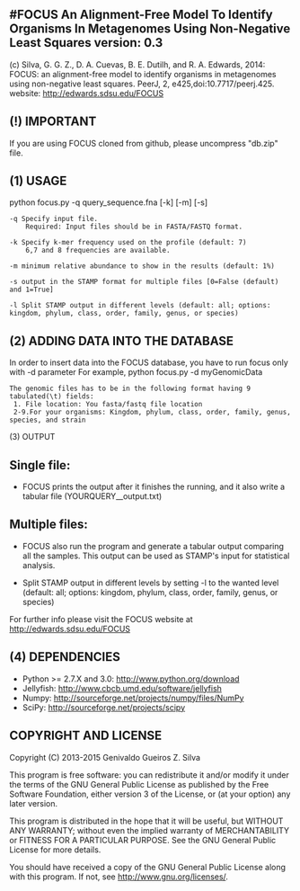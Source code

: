 #FOCUS
An Alignment-Free Model To Identify Organisms In Metagenomes Using Non-Negative Least Squares 
version: 0.3
-----

(c)            Silva, G. G. Z., D. A. Cuevas, B. E. Dutilh, and R. A. Edwards, 2014: FOCUS: an alignment-free model
			   to identify organisms in metagenomes using non-negative least squares. PeerJ, 2, e425,doi:10.7717/peerj.425.
website: 	   http://edwards.sdsu.edu/FOCUS


(!) IMPORTANT
-----
If you are using FOCUS cloned from github, please uncompress "db.zip" file.

(1) USAGE
-----
python focus.py -q query_sequence.fna [-k] [-m] [-s]

	-q Specify input file. 
		Required: Input files should be in FASTA/FASTQ format. 

	-k Specify k-mer frequency used on the profile (default: 7)
		6,7 and 8 frequencies are available. 
	
	-m minimum relative abundance to show in the results (default: 1%)
	
	-s output in the STAMP format for multiple files [0=False (default) and 1=True]
	
	-l Split STAMP output in different levels (default: all; options: kingdom, phylum, class, order, family, genus, or species)

	
(2) ADDING DATA INTO THE DATABASE
-----
In order to insert data into the FOCUS database, you have to run focus only with -d parameter
	For example, python focus.py -d myGenomicData

	The genomic files has to be in the following format having 9 tabulated(\t) fields:
	 1. File location: You fasta/fastq file location
	 2-9.For your organisms: Kingdom, phylum, class, order, family, genus, species, and strain
	 
(3) OUTPUT

Single file:
---------------------------------------------------------------------------------------------------------------
- FOCUS prints the output after it finishes the running, and it also write a tabular file (YOURQUERY__output.txt)

Multiple files:
---------------------------------------------------------------------------------------------------------------
- FOCUS also run the program and generate a tabular output comparing all the samples. This output can be used
as STAMP's input for statistical analysis.

- Split STAMP output in different levels by setting -l to the wanted level 
  (default: all; options: kingdom, phylum, class, order, family, genus, or species)

For further info please visit the FOCUS website at http://edwards.sdsu.edu/FOCUS


(4) DEPENDENCIES
------------
- Python >= 2.7.X and 3.0: http://www.python.org/download
- Jellyfish: http://www.cbcb.umd.edu/software/jellyfish
- Numpy: http://sourceforge.net/projects/numpy/files/NumPy
- SciPy: http://sourceforge.net/projects/scipy

COPYRIGHT AND LICENSE
---------------------
Copyright (C) 2013-2015  Genivaldo Gueiros Z. Silva

This program is free software: you can redistribute it and/or modify it under
the terms of the GNU General Public License as published by the Free Software
Foundation, either version 3 of the License, or (at your option) any later
version.

This program is distributed in the hope that it will be useful, but WITHOUT ANY
WARRANTY; without even the implied warranty of MERCHANTABILITY or FITNESS FOR A
PARTICULAR PURPOSE.  See the GNU General Public License for more details.

You should have received a copy of the GNU General Public License along with
this program.  If not, see <http://www.gnu.org/licenses/>.

